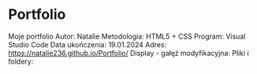 # Portfolio
Moje portfolio
Autor: Natalie
Metodologia: HTML5 + CSS
Program: Visual Studio Code
Data ukończenia: 19.01.2024
Adres: https://natalie236.github.io/Portfolio/
Display - gałęź modyfikacyjna:
Pliki i foldery: 
